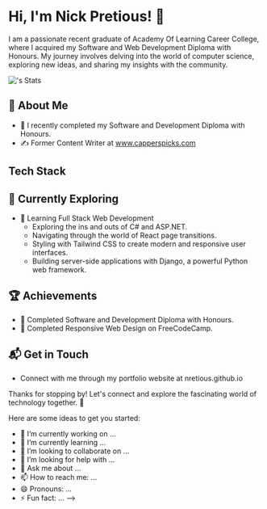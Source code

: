 # Hi, I'm Nick Pretious! 👋

I am a passionate recent graduate of Academy Of Learning Career College, where I acquired my Software and Web Development Diploma with Honours. My journey involves delving into the world of computer science, exploring new ideas, and sharing my insights with the community.

![<Npretious>'s Stats](https://github-readme-stats.vercel.app/api?username=<username>&theme=vue-dark&show_icons=true&hide_border=true&count_private=true)

## 🚀 About Me

- 🔭 I recently completed my Software and Development Diploma with Honours.
- ✍️ Former Content Writer at www.capperspicks.com

## Tech Stack

## 🌱 Currently Exploring

- 🚀 Learning Full Stack Web Development
  - Exploring the ins and outs of C# and ASP.NET.
  - Navigating through the world of React page transitions.
  - Styling with Tailwind CSS to create modern and responsive user interfaces.
  - Building server-side applications with Django, a powerful Python web framework.

 ## 🏆 Achievements

- 🌟 Completed Software and Development Diploma with Honours.
- 🌟 Completed Responsive Web Design on FreeCodeCamp.


## 📬 Get in Touch

- Connect with me through my portfolio website at nretious.github.io

Thanks for stopping by! Let's connect and explore the fascinating world of technology together. 🚀

Here are some ideas to get you started:

- 🔭 I’m currently working on ...
- 🌱 I’m currently learning ...
- 👯 I’m looking to collaborate on ...
- 🤔 I’m looking for help with ...
- 💬 Ask me about ...
- 📫 How to reach me: ...
- 😄 Pronouns: ...
- ⚡ Fun fact: ...
-->
